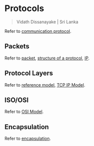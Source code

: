 # Protocols

> Vidath Dissanayake | Sri Lanka

Refer to [communication protocol](../../../../../network/communication%20protocol/communication%20protocol.md).

## Packets

Refer to [packet](../../../../../network/reference%20models/OSI%20Model/PDU/packet.md), [structure of a protocol](../../../../../network/communication%20protocol/structure%20of%20a%20protocol/structure%20of%20a%20protocol.md), [IP](../../../../../network/communication%20protocol/TCP%20IP%20layer%202/OSI%20layer%203/IP/IP.md).

## Protocol Layers

Refer to [reference model](../../../../../network/reference%20models/reference%20model.md), [TCP IP Model](../../../../../network/reference%20models/TCP%20IP%20Model/TCP%20IP%20Model.md).

## ISO/OSI

Refer to [OSI Model](../../../../../network/reference%20models/OSI%20Model/OSI%20Model.md).

## Encapsulation

Refer to [encapsulation](../../../../../network/reference%20models/encapsulation.md).